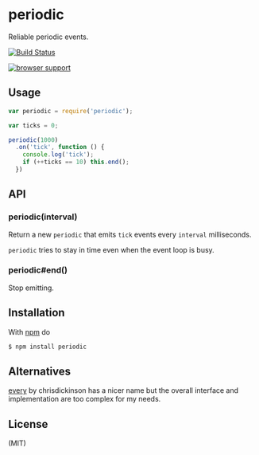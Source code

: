 
# periodic

Reliable periodic events.

[![Build Status](https://travis-ci.org/juliangruber/periodic.png)](https://travis-ci.org/juliangruber/periodic)

[![browser support](https://ci.testling.com/juliangruber/periodic.png)](https://ci.testling.com/juliangruber/periodic)

## Usage

```js
var periodic = require('periodic');

var ticks = 0;

periodic(1000)
  .on('tick', function () {
    console.log('tick');
    if (++ticks == 10) this.end();
  })
```

## API

### periodic(interval)

Return a new `periodic` that emits `tick` events every `interval` milliseconds.

`periodic` tries to stay in time even when the event loop is busy.

### periodic#end()

Stop emitting.

## Installation

With [npm](http://npmjs.org) do

```bash
$ npm install periodic
```

## Alternatives

[every](https://github.com/chrisdickinson/every) by chrisdickinson has a nicer name but the
overall interface and implementation are too complex for my needs.

## License

(MIT)
